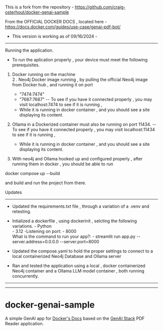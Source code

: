 

This is a fork from the repository  - https://github.com/craig-osterhout/docker-genai-sample

From the OFFICIAL DOCKER DOCS  , located here  - https://docs.docker.com/guides/use-case/genai-pdf-bot/

- This version is working as of  09/16/2024 - 




------------------------------------

Running the application. 


- To run the aplication properly , your device must meet the following prerequisites. 

 1. Docker running on the machine  
 2 . Neo4j Docker image running , by pulling the official Neo4j image from Docker hub  , and running it on port
      - "7474:7474"
      - "7687:7687"
  -- To see if you have it connected properly , you may visit localhost:7474 to see if it is running , 
      - While it is running in docker container , and you should see a site displaying its content. 
3. Ollama in a Dockerized container must also be running on port 11434. 
  -- To see if you have it connected properly , you may visit localhost:11434 to see if it is running , 
      - While it is running in docker container , and you should see a site displaying its content. 



4. With neo4j and Ollama hooked up and configured properly , after running them in docker , 
  you should be able to run  

docker compose up --build    

and build and run the project from there. 








Updates 
_____________________________________________________________________________

- Updated the requirements.txt file  , through a variation of a .venv and retesting. 

- Intialized a dockerfile , using dockerinit ,   selcting the following variations. 
		- Python 	
		- 3.12 
           	-Listening on port: - 8000		
 What is the command to run your app?: -  streamlit run app.py --server.address=0.0.0.0 --server.port=8000 

- Updated the compose.yaml to hold the proper settings to connect to a local containerized Neo4j Database and Ollama server


- Ran and tested the application using a local , 
	docker containerized Neo4j container and a Ollama LLM model container , both running concurrently.
--------------------------------------------------------------------------------------------------------------------















----------------------------------------------------------------------------------------
# docker-genai-sample

A simple GenAI app for [Docker's Docs](https://docs.docker.com/) based on the [GenAI Stack](https://github.com/docker/genai-stack) PDF Reader application.